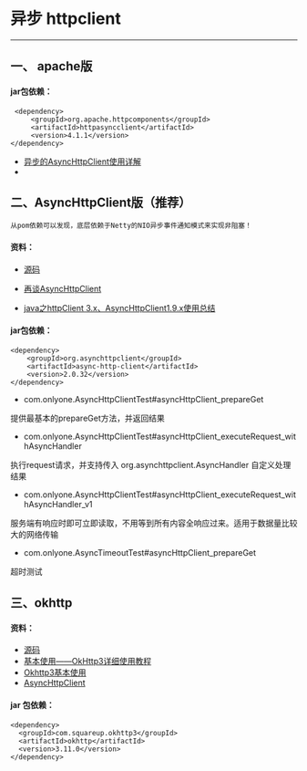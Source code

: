 # 异步 httpclient
---

## 一、 apache版


#### jar包依赖：

```
 <dependency>
     <groupId>org.apache.httpcomponents</groupId>
     <artifactId>httpasyncclient</artifactId>
     <version>4.1.1</version>
</dependency>
```

* [异步的AsyncHttpClient使用详解](https://blog.csdn.net/angjunqiang/article/details/55259170)
* 

## 二、AsyncHttpClient版（推荐）

`从pom依赖可以发现，底层依赖于Netty的NIO异步事件通知模式来实现非阻塞！`

#### 资料：

* [源码](https://github.com/AsyncHttpClient/async-http-client)

* [再谈AsyncHttpClient](http://hongjiang.info/asynchttpclient-v2-0-readtimeout-bug/)

* [java之httpClient 3.x、AsyncHttpClient1.9.x使用总结](https://www.cnblogs.com/xiaoMzjm/p/4564540.html)

#### jar包依赖：

```
<dependency>
	<groupId>org.asynchttpclient</groupId>
	<artifactId>async-http-client</artifactId>
	<version>2.0.32</version>
</dependency>
```

* com.onlyone.AsyncHttpClientTest#asyncHttpClient_prepareGet

提供最基本的prepareGet方法，并返回结果

* com.onlyone.AsyncHttpClientTest#asyncHttpClient_executeRequest_withAsyncHandler

执行request请求，并支持传入 org.asynchttpclient.AsyncHandler 自定义处理结果

* com.onlyone.AsyncHttpClientTest#asyncHttpClient_executeRequest_withAsyncHandler_v1

服务端有响应时即可立即读取，不用等到所有内容全响应过来。适用于数据量比较大的网络传输

* com.onlyone.AsyncTimeoutTest#asyncHttpClient_prepareGet

超时测试



## 三、okhttp

#### 资料：

* [源码](https://github.com/square/okhttp)
* [基本使用——OkHttp3详细使用教程](https://blog.csdn.net/xx326664162/article/details/77714126)
* [Okhttp3基本使用](https://www.jianshu.com/p/da4a806e599b)
* [AsyncHttpClient](https://github.com/scruffyfox/AsyncHttpClient)


#### jar 包依赖：

```
<dependency>
  <groupId>com.squareup.okhttp3</groupId>
  <artifactId>okhttp</artifactId>
  <version>3.11.0</version>
</dependency>
```